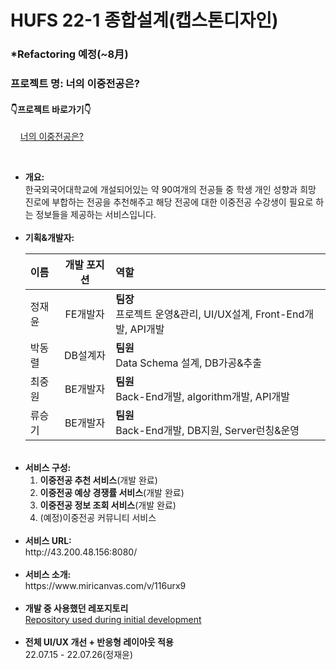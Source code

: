 # HUFS 22-1 종합설계(캡스톤디자인)

### *Refactoring 예정(~8月)

<h3> 프로젝트 명: 너의 이중전공은? </h3>

<h4>👇프로젝트 바로가기👇</h4>

&nbsp;&nbsp;&nbsp; [너의 이중전공은?](http://43.200.48.156:8080/#/)

<br/>

<ul>
  <li><b>개요:</b><br/>
    한국외국어대학교에 개설되어있는 약 90여개의 전공들 중 학생 개인 성향과 희망 진로에 부합하는 전공을 추천해주고 해당 전공에 대한 이중전공 수강생이 필요로 하는 정보들을 제공하는 서비스입니다.
  </li>
  <br/>
  <li>
    <b>기획&개발자:</b><br/>
    
 | 이름 | 개발 포지션 | 역할 |
 | :--- | :---: | :--- |
 | 정재윤 | FE개발자 | <b>팀장</b> <br/>프로젝트 운영&관리, UI/UX설계, Front-End개발, API개발 |
 | 박동렬 | DB설계자 | <b>팀원</b> <br/>Data Schema 설계, DB가공&추출 |
 | 최중원 | BE개발자 | <b>팀원</b> <br/>Back-End개발, algorithm개발, API개발|
 | 류승기 | BE개발자 | <b>팀원</b> <br/>Back-End개발, DB지원, Server런칭&운영|
  </li>
  <br/>
  <li>
    <b>서비스 구성:</b><br/>
    <ol>
      <li>
        <b>이중전공 추천 서비스</b>(개발 완료)
      </li>
      <li>
        <b>이중전공 예상 경쟁률 서비스</b>(개발 완료)
      </li>
      <li>
        <b>이중전공 정보 조회 서비스</b>(개발 완료)
      </li>
      <li>
        (예정)이중전공 커뮤니티 서비스
      </li>
    </ol>
  </li>
  <br/>
  <li>
    <b>서비스 URL:</b><br/>
    http://43.200.48.156:8080/
  </li>
  <br/>
  <li>
    <b>서비스 소개:</b><br/>
    https://www.miricanvas.com/v/116urx9
  </li>
  <br/>
  <li>
    <b>개발 중 사용했던 레포지토리</b><br/>
    <a href="https://github.com/Againyunn/Whats_Your_DualMajor/" target="_blank">Repository used during initial development<a>
  </li>
  <br/>
  <li>
    <b>전체 UI/UX 개선 + 반응형 레이아웃 적용</b><br/>
    <div>22.07.15 - 22.07.26(정재윤)</div>
  </li>
</ul>



  

